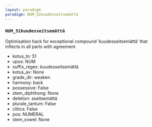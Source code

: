 ```yaml
---
layout: paradigm
paradigm: NUM_51kuudesseitsemättä
---
```

### ` NUM_51kuudesseitsemättä `

Optimisation hack for exceptional compound ’kuudesseitsemättä’ that inflects in all parts with agreement
* kotus_tn: 51
* upos: NUM
* suffix_regex: kuudesseitsemättä
* kotus_av: None
* grade_dir: weaken
* harmony: back
* possessive: False
* stem_diphthong: None
* deletion: sseitsemättä
* plurale_tantum: False
* clitics: False
* pos: NUMERAL
* stem_vowel: None
